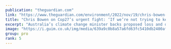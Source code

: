 ```yaml
---
publication: "theguardian.com"
link: "https://www.theguardian.com/environment/2022/nov/19/chris-bowen-on-cop27s-urgent-fight-if-were-not-trying-to-keep-to-15c-then-what-are-we-here-for"
title: "Chris Bowen on Cop27’s urgent fight: ‘If we’re not trying to keep to 1.5C then what are we here for?’"
excerpt: "Australia’s climate change minister backs proposed loss and damage fund but says 1.5C target is crucial to limiting the bill"
image: "https://i.guim.co.uk/img/media/639a9c0b8a57a6fd63fc5410db2400af070ae010/0_251_5000_3002/master/5000.jpg?width=1200&height=630&quality=85&auto=format&fit=crop&overlay-align=bottom%2Cleft&overlay-width=100p&overlay-base64=L2ltZy9zdGF0aWMvb3ZlcmxheXMvdGctZGVmYXVsdC5wbmc&enable=upscale&s=0ddb1e0ef82b34b528cc8301247f025f"
group: pro
rank: 5
---
```

